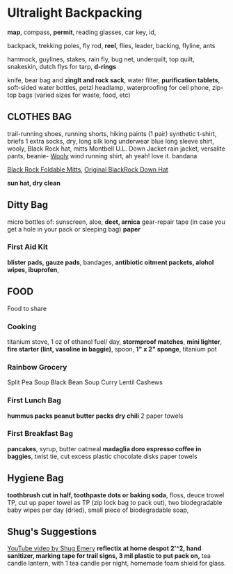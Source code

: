 # Ultralight Backpacking 

**map**, compass, **permit**, reading glasses, car key, id, 

backpack, trekking poles, fly rod, **reel**, flies, leader, backing, flyline, ants

hammock, guylines, stakes, rain fly, bug net, underquilt, top quilt, snakeskin, dutch flys for tarp, **d-rings** 

knife, 
bear bag and **zingIt and rock sack**, 
water filter, 
**purification tablets**,
soft-sided water bottles, 
petzl headlamp, 
waterproofing for cell phone, 
zip-top bags (varied sizes for waste, food, etc)


## CLOTHES BAG

trail-running shoes, 
running shorts,
hiking paints (1 pair)
synthetic t-shirt, 
briefs 1 extra
socks, dry, long
silk long underwear
blue long sleeve shirt,
wooly, Black Rock hat, mitts
Montbell U.L. Down Jacket
rain jacket, versalite pants, 
beanie- [Wooly](https://www.blackrockgear.com/product-page/charcoal-wooly)
wind running shirt, ah yeah! love it.
bandana

[Black Rock Foldable Mitts](https://www.blackrockgear.com/product-page/foldback-mitts-in-silicone), 
[Original BlackRock Down Hat](https://www.blackrockgear.com/product-page/original-blackrock-hat-1)

**sun hat, dry clean**

## Ditty Bag

micro bottles of:
sunscreen, aloe, **deet, arnica**
gear-repair tape (in case you get a hole in your pack or sleeping bag)
**paper**

### First Aid Kit

**blister pads, gauze pads**, bandages, 
**antibiotic oitment packets, alohol wipes, ibuprofen**,


## FOOD

Food to share

### Cooking

titanium stove, 1 oz of ethanol fuel/ day, **stormproof matches**, **mini lighter**, **fire starter (lint, vasoline in baggie)**, spoon, **1" x 2" sponge**, titanium pot

### Rainbow Grocery

Split Pea Soup
Black Bean Soup
Curry Lentil
Cashews

### First Lunch Bag

**hummus packs
peanut butter packs
dry chili**
2 paper towels
  
### First Breakfast Bag

**pancakes**, syrup, butter
oatmeal
**madaglia doro espresso coffee in baggies**, twist tie, cut excess plastic
chocolate disks
paper towels


## Hygiene Bag

**toothbrush cut in half, 
toothpaste dots or baking soda**, 
floss,
deuce trowel
TP, cut up paper towel as TP (zip lock bag to pack out),
two biodegradable baby wipes per day (dried), 
small piece of biodegradable soap, 


## Shug's Suggestions
[YouTube video by Shug Emery](https://youtu.be/jTG38sxvKTo)
**reflectix at home despot 2'^2,
**hand sanitizer**,
marking tape for trail signs,
3 mil plastic to put pack on,**
tea candle lantern, with 1 tea candle per night, homemade foam shield for glass.










